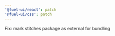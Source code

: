 ```yaml
---
'@fuel-ui/react': patch
'@fuel-ui/css': patch
---
```


Fix: mark stitches package as external for bundling
